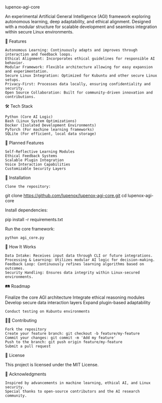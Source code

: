 lupenox-agi-core

An experimental Artificial General Intelligence (AGI) framework exploring autonomous learning, deep adaptability, and ethical alignment. Designed with a modular structure for scalable development and seamless integration within secure Linux environments.

🚀 Features

    Autonomous Learning: Continuously adapts and improves through interaction and feedback loops.
    Ethical Alignment: Incorporates ethical guidelines for responsible AI behavior.
    Modular Framework: Flexible architecture allowing for easy expansion and experimentation.
    Secure Linux Integration: Optimized for Kubuntu and other secure Linux setups.
    Privacy-First: Processes data locally, ensuring confidentiality and security.
    Open Source Collaboration: Built for community-driven innovation and contributions.

🛠️ Tech Stack

    Python (Core AI Logic)
    Bash (Linux System Optimizations)
    Docker (Isolated Development Environments)
    PyTorch (For machine learning frameworks)
    SQLite (For efficient, local data storage)

🔭 Planned Features

    Self-Reflective Learning Modules
    Ethical Feedback Systems
    Scalable Plugin Integration
    Voice Interaction Capabilities
    Customizable Security Layers

📂 Installation

    Clone the repository:

git clone https://github.com/lupenox/lupenox-agi-core.git
cd lupenox-agi-core

Install dependencies:

pip install -r requirements.txt

Run the core framework:

    python agi_core.py

🤖 How It Works

    Data Intake: Receives input data through CLI or future integrations.
    Processing & Learning: Utilizes modular AI logic for decision-making.
    Feedback Loop: Continuously refines learning algorithms based on outcomes.
    Security Handling: Ensures data integrity within Linux-secured environments.

🛤️ Roadmap

Finalize the core AGI architecture
Integrate ethical reasoning modules
Develop secure data interaction layers
Expand plugin-based adaptability

    Conduct testing on Kubuntu environments

🧑‍💻 Contributing

    Fork the repository
    Create your feature branch: git checkout -b feature/my-feature
    Commit your changes: git commit -m 'Add my feature'
    Push to the branch: git push origin feature/my-feature
    Submit a pull request

📜 License

This project is licensed under the MIT License.

🙏 Acknowledgments

    Inspired by advancements in machine learning, ethical AI, and Linux security.
    Special thanks to open-source contributors and the AI research community.
